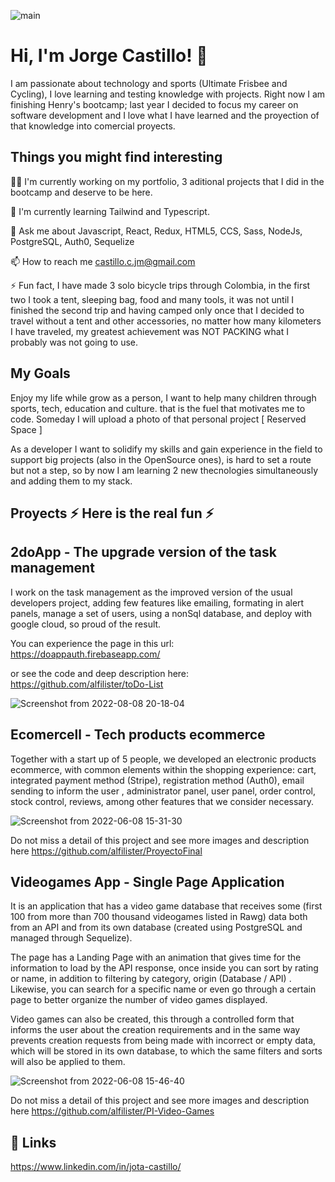 ![main](https://user-images.githubusercontent.com/89329462/172508668-43bba86c-fd7f-4813-b31b-7993a5edf75f.gif)

# Hi, I'm Jorge Castillo! 👋

I am passionate about technology and sports (Ultimate Frisbee and Cycling), I love learning and testing knowledge with projects. Right now I am finishing Henry's bootcamp; last year I decided to focus my career on software development and I love what I have learned and the proyection of that knowledge into comercial proyects.

## Things you might find interesting
👩‍💻 I'm currently working on my portfolio, 3 aditional projects that I did in the bootcamp and deserve to be here. 

🧠 I'm currently learning Tailwind and Typescript.

💬 Ask me about Javascript, React, Redux, HTML5, CCS, Sass, NodeJs, PostgreSQL, Auth0, Sequelize

📫 How to reach me 
castillo.c.jm@gmail.com

⚡️ Fun fact, I have made 3 solo bicycle trips through Colombia, in the first two I took a tent, sleeping bag, food and many tools, it was not until I finished the second trip and having camped only once that I decided to travel without a tent and other accessories, no matter how many kilometers I have traveled, my greatest achievement was NOT PACKING what I probably was not going to use.

## My Goals

Enjoy my life while grow as a person, I want to help many children through sports, tech, education and culture. that is the fuel that motivates me to code.
Someday I will upload a photo of that personal project [ Reserved Space ]

As a developer I want to solidify my skills and gain experience in the field to support big projects (also in the OpenSource ones), is hard to set a route but not a step, so by now I am learning 2 new thecnologies simultaneously and adding them to my stack.

## Proyects ⚡️ Here is the real fun ⚡️

## 2doApp - The upgrade version of the task management

I work on the task management as the improved version of the usual developers project, adding few features like emailing, formating in alert panels, manage a set of users, using a nonSql database, and deploy with google cloud, so proud of the result.

You can experience the page in this url: 
https://doappauth.firebaseapp.com/

or see the code and deep description here: 
https://github.com/alfilister/toDo-List

![Screenshot from 2022-08-08 20-18-04](https://user-images.githubusercontent.com/89329462/183541780-69766db2-ec9a-4e51-a232-6fd226fb0b8e.png)


## Ecomercell - Tech products ecommerce

Together with a start up of 5 people, we developed an electronic products ecommerce, with common elements within the shopping experience: cart, integrated payment method (Stripe), registration method (Auth0), email sending to inform the user , administrator panel, user panel, order control, stock control, reviews, among other features that we consider necessary.

![Screenshot from 2022-06-08 15-31-30](https://user-images.githubusercontent.com/89329462/172722132-491c2db3-fddd-4c42-a249-53ea889e2550.png)

Do not miss a detail of this project and see more images and description here https://github.com/alfilister/ProyectoFinal

## Videogames App - Single Page Application

It is an application that has a video game database that receives some (first 100 from more than 700 thousand videogames listed in Rawg) data both from an API and from its own database (created using PostgreSQL and managed through Sequelize).

The page has a Landing Page with an animation that gives time for the information to load by the API response, once inside you can sort by rating or name, in addition to filtering by category, origin (Database / API) .
Likewise, you can search for a specific name or even go through a certain page to better organize the number of video games displayed. 

Video games can also be created, this through a controlled form that informs the user about the creation requirements and in the same way prevents creation requests from being made with incorrect or empty data, which will be stored in its own database, to which the same filters and sorts will also be applied to them.


![Screenshot from 2022-06-08 15-46-40](https://user-images.githubusercontent.com/89329462/172722864-1af76def-f271-4668-b183-50ab43f65b30.png)

Do not miss a detail of this project and see more images and description here https://github.com/alfilister/PI-Video-Games




## 🔗 Links
https://www.linkedin.com/in/jota-castillo/
